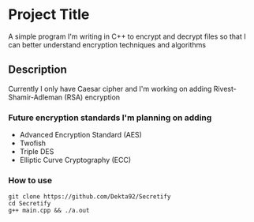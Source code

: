 # Project Title

A simple program I'm writing in C++ to encrypt and decrypt files so that I can better understand encryption techniques and algorithms

## Description

Currently I only have Caesar cipher and I'm working on adding Rivest-Shamir-Adleman (RSA) encryption

### Future encryption standards I'm planning on adding

* Advanced Encryption Standard (AES)
* Twofish
* Triple DES
* Elliptic Curve Cryptography (ECC)

### How to use
```
git clone https://github.com/Dekta92/Secretify
cd Secretify
g++ main.cpp && ./a.out

```
